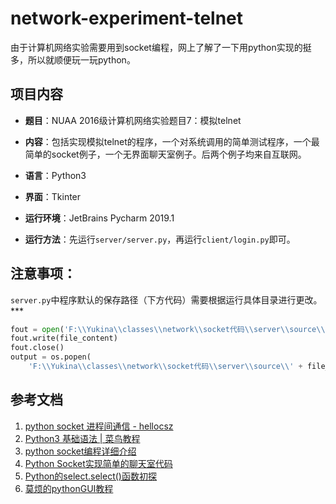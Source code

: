 # network-experiment-telnet

由于计算机网络实验需要用到socket编程，网上了解了一下用python实现的挺多，所以就顺便玩一玩python。

## 项目内容
- **题目**：NUAA 2016级计算机网络实验题目7：模拟telnet

- **内容**：包括实现模拟telnet的程序，一个对系统调用的简单测试程序，一个最简单的socket例子，一个无界面聊天室例子。后两个例子均来自互联网。

- **语言**：Python3

- **界面**：Tkinter

- **运行环境**：JetBrains Pycharm 2019.1

- **运行方法**：先运行`server/server.py`，再运行`client/login.py`即可。

## 注意事项：
`server.py`中程序默认的保存路径（下方代码）需要根据运行具体目录进行更改。***
```python
fout = open('F:\\Yukina\\classes\\network\\socket代码\\server\\source\\' + file_name, 'wb')
fout.write(file_content)
fout.close()
output = os.popen(
    'F:\\Yukina\\classes\\network\\socket代码\\server\\source\\' + file_name + ' ' + file_arg)
```

## 参考文档

1. [python socket 进程间通信 - hellocsz](https://blog.csdn.net/hellocsz/article/details/79520273)
2. [Python3 基础语法 | 菜鸟教程](http://www.runoob.com/python3/python3-basic-syntax.html)
3. [python socket编程详细介绍](<https://blog.51cto.com/yangrong/1339593>)
4. [Python Socket实现简单的聊天室代码](https://www.cnblogs.com/roger9567/p/4696953.htm)
5. [Python的select.select()函数初探](<https://blog.csdn.net/vito21/article/details/53319306>)
6. [莫烦的pythonGUI教程](<https://morvanzhou.github.io/tutorials/python-basic/tkinter/3-02-example2/>)

